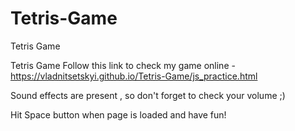 # Tetris-Game
Tetris Game

Tetris Game Follow this link to check my game online - https://vladnitsetskyi.github.io/Tetris-Game/js_practice.html

Sound effects are present , so don't forget to check your volume ;)

Hit Space button when page is loaded and have fun!
